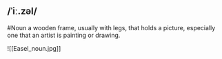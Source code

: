 ## /ˈiː.zəl/ 
#Noun 
a wooden frame, usually with legs, that holds a picture, especially one that an artist is painting or drawing.

![[Easel_noun.jpg]]